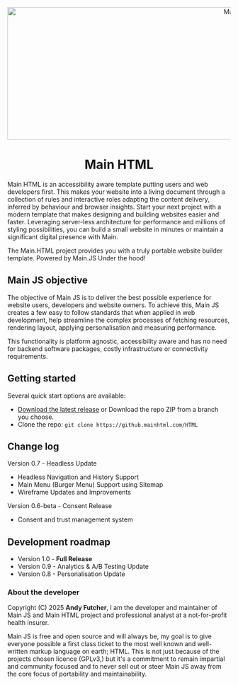 <p align="center">
    <a href="https://www.mainhtml.dev/project/">
        <img src="https://www.mainhtml.dev/image/mainhtml-logo.png" alt="Main HTML Logo" width="1075" height="300">
    </a>
</p>

<h1 align="center">Main HTML</h1>
Main HTML is an accessibility aware template putting users and web developers first. This makes your website into a living document through a collection of rules and interactive roles adapting the content delivery, inferred by behaviour and browser insights. Start your next project with a modern template that makes designing and building websites easier and faster. Leveraging server-less architecture for performance and millions of styling possibilities, you can build a small website in minutes or maintain a significant digital presence with Main.

The Main.HTML project provides you with a truly portable website builder template. Powered by Main.JS Under the hood!


## Main JS objective
The objective of Main JS is to deliver the best possible experience for website users, developers and website owners. 
To achieve this, Main JS creates a few easy to follow standards that when applied in web development, help streamline the complex processes of fetching resources, rendering layout, applying personalisation and measuring performance. 

This functionality is platform agnostic, accessibility aware and has no need for backend software packages, costly infrastructure or connectivity requirements.


## Getting started
Several quick start options are available:

- [Download the latest release](https://github.mainhtml.com/HTML/releases) or Download the repo ZIP from a branch you choose.
- Clone the repo: `git clone https://github.mainhtml.com/HTML`


## Change log
Version 0.7 - Headless Update 
 - Headless Navigation and History Support
 - Main Menu (Burger Menu) Support using Sitemap
 - Wireframe Updates and Improvements
 
Version 0.6-beta - Consent Release 
 - Consent and trust management system


## Development roadmap
 - Version 1.0 - **Full Release**
 - Version 0.9 - Analytics & A/B Testing Update 
 - Version 0.8 - Personalisation Update 


### About the developer

Copyright (C) 2025 **Andy Futcher**, I am the developer and maintainer of Main JS and Main HTML project and professional analyst at a not-for-profit health insurer.

Main JS is free and open source and will always be, my goal is to give everyone possible a first class ticket to the most well known and well-written markup language on earth; HTML. This is not just because of the projects chosen licence (GPLv3,) but it's a commitment to remain impartial and community focused and to never sell out or steer Main JS away from the core focus of portability and maintainability.
